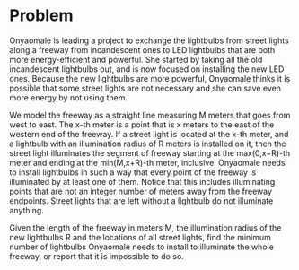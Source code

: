 # Problem

Onyaomale is leading a project to exchange the lightbulbs from street lights along a freeway from incandescent ones to LED lightbulbs that are both more energy-efficient and powerful. She started by taking all the old incandescent lightbulbs out, and is now focused on installing the new LED ones. Because the new lightbulbs are more powerful, Onyaomale thinks it is possible that some street lights are not necessary and she can save even more energy by not using them.

We model the freeway as a straight line measuring M meters that goes from west to east. The x-th meter is a point that is x meters to the east of the western end of the freeway. If a street light is located at the x-th meter, and a lightbulb with an illumination radius of R meters is installed on it, then the street light illuminates the segment of freeway starting at the max(0,x−R)-th meter and ending at the min(M,x+R)-th meter, inclusive. Onyaomale needs to install lightbulbs in such a way that every point of the freeway is illuminated by at least one of them. Notice that this includes illuminating points that are not an integer number of meters away from the freeway endpoints. Street lights that are left without a lightbulb do not illuminate anything.

Given the length of the freeway in meters M, the illumination radius of the new lightbulbs R and the locations of all street lights, find the minimum number of lightbulbs Onyaomale needs to install to illuminate the whole freeway, or report that it is impossible to do so.
